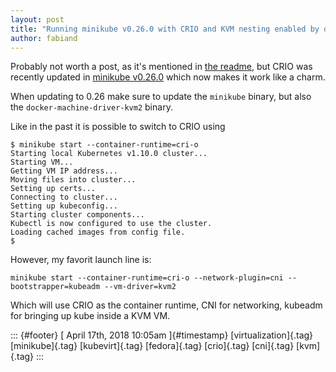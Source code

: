```yaml
---
layout: post
title: "Running minikube v0.26.0 with CRIO and KVM nesting enabled by default"
author: fabiand
---
```




Probably not worth a post, as it's mentioned in [the
readme](https://github.com/kubernetes/minikube/blob/master/docs/alternative_runtimes.md#using-cri-o),
but CRIO was recently updated in [minikube
v0.26.0](https://github.com/kubernetes/minikube/releases/tag/v0.26.0)
which now makes it work like a charm.

When updating to 0.26 make sure to update the `minikube` binary, but
also the `docker-machine-driver-kvm2` binary.

Like in the past it is possible to switch to CRIO using

    $ minikube start --container-runtime=cri-o
    Starting local Kubernetes v1.10.0 cluster...
    Starting VM...
    Getting VM IP address...
    Moving files into cluster...
    Setting up certs...
    Connecting to cluster...
    Setting up kubeconfig...
    Starting cluster components...
    Kubectl is now configured to use the cluster.
    Loading cached images from config file.
    $

However, my favorit launch line is:

    minikube start --container-runtime=cri-o --network-plugin=cni --bootstrapper=kubeadm --vm-driver=kvm2

Which will use CRIO as the container runtime, CNI for networking,
kubeadm for bringing up kube inside a KVM VM.

::: {#footer}
[ April 17th, 2018 10:05am ]{#timestamp} [virtualization]{.tag}
[minikube]{.tag} [kubevirt]{.tag} [fedora]{.tag} [crio]{.tag}
[cni]{.tag} [kvm]{.tag}
:::
